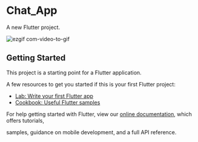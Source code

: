 # Chat_App

A new Flutter project.



![ezgif com-video-to-gif](https://user-images.githubusercontent.com/46975685/91669564-66df6f80-eb33-11ea-8ab6-1b215340e287.gif)


## Getting Started

This project is a starting point for a Flutter application.

A few resources to get you started if this is your first Flutter project:

- [Lab: Write your first Flutter app](https://flutter.dev/docs/get-started/codelab)
- [Cookbook: Useful Flutter samples](https://flutter.dev/docs/cookbook)

For help getting started with Flutter, view our
[online documentation](https://flutter.dev/docs), which offers tutorials,



samples, guidance on mobile development, and a full API reference.
